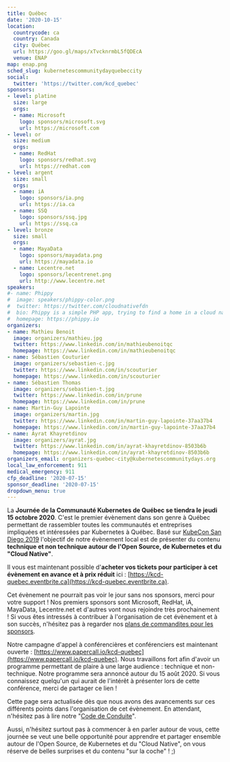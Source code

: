 ```yaml
---
title: Québec
date: '2020-10-15'
location:
  countrycode: ca
  country: Canada
  city: Québec
  url: https://goo.gl/maps/xTvcknrmbL5fQDEcA
  venue: ENAP
map: enap.png
sched_slug: kubernetescommunitydayquebeccity
social:
  twitter: 'https://twitter.com/kcd_quebec'
sponsors:
- level: platine
  size: large
  orgs:
  - name: Microsoft
    logo: sponsors/microsoft.svg
    url: https://microsoft.com
- level: or
  size: medium
  orgs:
  - name: RedHat
    logo: sponsors/redhat.svg
    url: https://redhat.com
- level: argent
  size: small
  orgs:
  - name: iA
    logo: sponsors/ia.png
    url: https://ia.ca
  - name: SSQ
    logo: sponsors/ssq.jpg
    url: https://ssq.ca
- level: bronze
  size: small
  orgs:
  - name: MayaData
    logo: sponsors/mayadata.png
    url: https://mayadata.io
  - name: Lecentre.net
    logo: sponsors/lecentrenet.png
    url: http://www.lecentre.net
speakers:
#- name: Phippy
#  image: speakers/phippy-color.png
#  twitter: https://twitter.com/cloudnativefdn
#  bio: Phippy is a simple PHP app, trying to find a home in a cloud native world.
#  homepage: https://phippy.io
organizers:
- name: Mathieu Benoit
  image: organizers/mathieu.jpg
  twitter: https://www.linkedin.com/in/mathieubenoitqc
  homepage: https://www.linkedin.com/in/mathieubenoitqc
- name: Sébastien Couturier
  image: organizers/sebastien-c.jpg
  twitter: https://www.linkedin.com/in/scouturier
  homepage: https://www.linkedin.com/in/scouturier
- name: Sébastien Thomas
  image: organizers/sebastien-t.jpg
  twitter: https://www.linkedin.com/in/prune
  homepage: https://www.linkedin.com/in/prune
- name: Martin-Guy Lapointe
  image: organizers/martin.jpg
  twitter: https://www.linkedin.com/in/martin-guy-lapointe-37aa37b4
  homepage: https://www.linkedin.com/in/martin-guy-lapointe-37aa37b4
- name: Ayrat Khayretdinov
  image: organizers/ayrat.jpg
  twitter: https://www.linkedin.com/in/ayrat-khayretdinov-8503b6b
  homepage: https://www.linkedin.com/in/ayrat-khayretdinov-8503b6b
organizers_email: organizers-quebec-city@kubernetescommunitydays.org
local_law_enforcement: 911
medical_emergency: 911
cfp_deadline: '2020-07-15'
sponsor_deadline: '2020-07-15'
dropdown_menu: true
---
```


La **Journée de la Communauté Kubernetes de Québec se tiendra le jeudi 15 octobre 2020**. C'est le premier évènement dans son genre à Québec permettant de rassembler toutes les communautés et entreprises impliquées et intéressées par Kubernetes à Québec. Basé sur [KubeCon San Diego 2019](https://events.linuxfoundation.org/events/kubecon-cloudnativecon-north-america-2019/) l'objectif de notre évènement local est de présenter du contenu **technique et non technique autour de l'Open Source, de Kubernetes et du "Cloud Native"**.

Il vous est maintenant possible d'**acheter vos tickets pour participer à cet évènement en avance et à prix réduit** ici : [https://kcd-quebec.eventbrite.ca](https://kcd-quebec.eventbrite.ca).

Cet évènement ne pourrait pas voir le jour sans nos sponsors, merci pour votre support ! Nos premiers sponsors sont Microsoft, RedHat, iA, MayaData, Lecentre.net et d'autres vont nous rejoindre très prochainement ! Si vous êtes intressés à contribuer à l'organisation de cet évènement et à son succès, n'hésitez pas à regarder nos [plans de commandites pour les sponsors](sponsor).

Notre campagne d'appel à conférencières et conférenciers est maintenant ouverte : [https://www.papercall.io/kcd-quebec](https://www.papercall.io/kcd-quebec). Nous travaillons fort afin d'avoir un programme permettant de plaire à une large audience : technique et non-technique. Notre programme sera annoncé autour du 15 août 2020. Si vous connaissez quelqu'un qui aurait de l'intérêt à présenter lors de cette conférence, merci de partager ce lien !

Cette page sera actualisée dès que nous avons des avancements sur ces différents points dans l'organisation de cet évènement. En attendant, n'hésitez pas à lire notre "[Code de Conduite](/code-of-conduct)".

Aussi, n'hésitez surtout pas à commencer à en parler autour de vous, cette journée se veut une belle opportunité pour apprendre et partager ensemble autour de l'Open Source, de Kubernetes et du "Cloud Native", on vous réserve de belles surprises et du contenu "sur la coche" ! ;)

